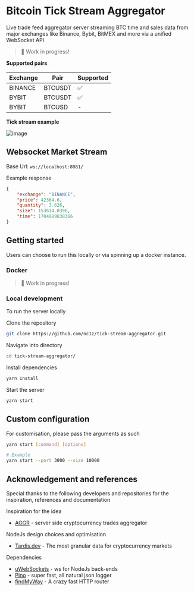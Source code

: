 # Bitcoin Tick Stream Aggregator

Live trade feed aggregator server streaming BTC time and sales data from major exchanges like Binance, Bybit, BitMEX and more via a unified WebSocket API

> :construction: Work in progress!

**Supported pairs**

| Exchange | Pair    | Supported          |
| -------- | ------- | ------------------ |
| BINANCE  | BTCUSDT | :white_check_mark: |
| BYBIT    | BTCUSDT | :white_check_mark: |
| BYBIT    | BTCUSD  | -                  |

**Tick stream example**

![image](https://github.com/nc1z/tick-stream-aggregator/assets/111836326/a9e79ac5-cdcc-4dca-b828-97183eadd5f7)

## Websocket Market Stream

Base Url: `ws://localhost:8081/`

Example response

```json
{
    "exchange": "BINANCE",
    "price": 42364.6,
    "quantity": 3.626,
    "size": 153614.0396,
    "time": 1704089838366
}
```

## Getting started

Users can choose to run this locally or via spinning up a docker instance.

### Docker

> :construction: Work in progress!

### Local development

To run the server locally

Clone the repository

```bash
git clone https://github.com/nc1z/tick-stream-aggregator.git
```

Navigate into directory

```bash
cd tick-stream-aggregator/
```

Install dependencies

```bash
yarn install
```

Start the server

```bash
yarn start
```

## Custom configuration

For customisation, please pass the arguments as such

```bash
yarn start [command] [options]

# Example
yarn start --port 3000 --size 10000
```

## Acknowledgement and references

Special thanks to the following developers and repositories for the inspiration, references and documentation

Inspiration for the idea

-   [AGGR](https://github.com/Tucsky/aggr-server) - server side cryptocurrency trades aggregator

NodeJs design choices and optimisation

-   [Tardis.dev](https://github.com/tardis-dev) - The most granular data for cryptocurrency markets

Dependencies

-   [uWebSockets](https://github.com/uNetworking/uWebSockets.js/tree/master) - ws for NodeJs back-ends
-   [Pino](https://github.com/pinojs/pino?tab=readme-ov-file) - super fast, all natural json logger
-   [findMyWay](https://github.com/delvedor/find-my-way) - A crazy fast HTTP router
